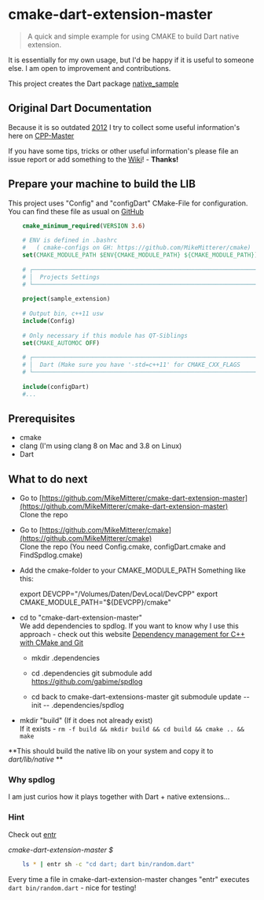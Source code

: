 # cmake-dart-extension-master
> A quick and simple example for using CMAKE to build Dart native extension.

It is essentially for my own usage, but I'd be happy if it is useful to someone else.
I am open to improvement and contributions.

This project creates the Dart package [native_sample](https://pub.dartlang.org/packages/native_sample)

## Original Dart Documentation    
Because it is so outdated [2012](https://www.dartlang.org/articles/dart-vm/native-extensions) I try
to collect some useful information's here on [CPP-Master](https://github.com/MikeMitterer/cmake-dart-extension-master)

If you have some tips, tricks or other useful information's please file an issue report
or add something to the [Wiki](https://github.com/MikeMitterer/cmake-dart-extension-master/wiki)! - **Thanks!**   

## Prepare your machine to build the LIB

This project uses "Config" and "configDart" CMake-File for configuration. You can 
find these file as usual on [GitHub](https://github.com/MikeMitterer/cmake)

```cmake
    cmake_minimum_required(VERSION 3.6)
    
    # ENV is defined in .bashrc
    #   ( cmake-configs on GH: https://github.com/MikeMitterer/cmake)
    set(CMAKE_MODULE_PATH $ENV{CMAKE_MODULE_PATH} ${CMAKE_MODULE_PATH})
    
    # ┌──────────────────────────────────────────────────────────────────┐
    # │  Projects Settings                                               │
    # └──────────────────────────────────────────────────────────────────┘
    
    project(sample_extension)
    
    # Output bin, c++11 usw
    include(Config)
    
    # Only necessary if this module has QT-Siblings
    set(CMAKE_AUTOMOC OFF)
    
    # ┌──────────────────────────────────────────────────────────────────┐
    # │  Dart (Make sure you have '-std=c++11' for CMAKE_CXX_FLAGS       │
    # └──────────────────────────────────────────────────────────────────┘
    
    include(configDart)
    #...
```

## Prerequisites 
   - cmake
   - clang (I'm using clang 8 on Mac and 3.8 on Linux)
   - Dart

## What to do next
   - Go to [https://github.com/MikeMitterer/cmake-dart-extension-master](https://github.com/MikeMitterer/cmake-dart-extension-master)  
   Clone the repo
      
   - Go to [https://github.com/MikeMitterer/cmake](https://github.com/MikeMitterer/cmake)  
   Clone the repo (You need Config.cmake, configDart.cmake and FindSpdlog.cmake)
             
   - Add the cmake-folder to your CMAKE_MODULE_PATH
   Something like this:  
      
         
        export DEVCPP="/Volumes/Daten/DevLocal/DevCPP"
        export CMAKE_MODULE_PATH="${DEVCPP}/cmake"
   
   - cd to "cmake-dart-extension-master"    
   We add dependencies to spdlog. If you want to know why I use this approach - check
   out this website [Dependency management for C++ with CMake and Git](https://foonathan.github.io/blog/2016/07/07/cmake-dependency-handling.html)
   
     - mkdir .dependencies
   
     - cd .dependencies
     git submodule add https://github.com/gabime/spdlog
   
     - cd back to cmake-dart-extensions-master
     git submodule update --init -- .dependencies/spdlog
    
   
   - mkdir "build" (If it does not already exist)   
   If it exists - `rm -f build && mkdir build && cd build && cmake .. && make`   
   
   **This should build the native lib on your system and copy it to _dart/lib/native_ ** 

### Why spdlog
I am just curios how it plays together with Dart + native extensions...          
    
    
### Hint
Check out [entr](http://entrproject.org/)  
 
_cmake-dart-extension-master $_
```bash
    ls * | entr sh -c "cd dart; dart bin/random.dart"
```
Every time a file in cmake-dart-extension-master changes "entr" executes `dart bin/random.dart` - nice for testing!
     
     
